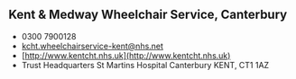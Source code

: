 
## Kent & Medway Wheelchair Service, Canterbury

- <i class="fa fa-phone"></i> 0300 7900128
- <i class="fa fa-envelope"></i> <a href="mailto:kcht.wheelchairservice-kent@nhs.net">kcht.wheelchairservice-kent@nhs.net</a>
- <i class="fa fa-home"></i> [http://www.kentcht.nhs.uk](http://www.kentcht.nhs.uk)
- <i class="fa fa-building"></i> Trust Headquarters St Martins Hospital   Canterbury KENT, CT1 1AZ
